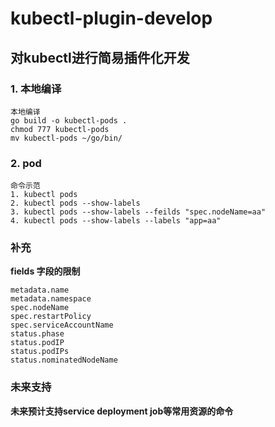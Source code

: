 # kubectl-plugin-develop
## 对kubectl进行简易插件化开发

### 1. 本地编译
```bigquery
本地编译
go build -o kubectl-pods .
chmod 777 kubectl-pods
mv kubectl-pods ~/go/bin/
```

### 2. pod 
```bigquery
命令示范
1. kubectl pods
2. kubectl pods --show-labels
3. kubectl pods --show-labels --feilds "spec.nodeName=aa"
4. kubectl pods --show-labels --labels "app=aa"
```

### 补充
**fields 字段的限制**
```bigquery
metadata.name
metadata.namespace
spec.nodeName
spec.restartPolicy
spec.serviceAccountName
status.phase
status.podIP
status.podIPs
status.nominatedNodeName
```

### 未来支持
**未来预计支持service deployment job等常用资源的命令**